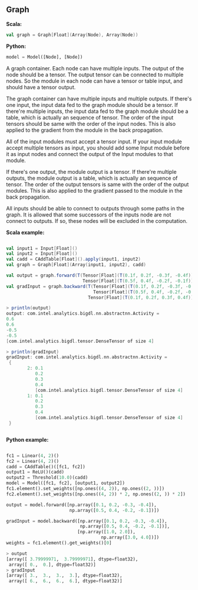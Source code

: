 ## Graph ##

**Scala:**
```scala
val graph = Graph[Float](Array(Node), Array(Node))
```
**Python:**
```python
model = Model([Node], [Node])
```

 A graph container. Each node can have multiple inputs. The output of the node should be a tensor.
 The output tensor can be connected to multiple nodes. So the module in each node can have a
 tensor or table input, and should have a tensor output.
 
 The graph container can have multiple inputs and multiple outputs. If there's one input, the
 input data fed to the graph module should be a tensor. If there're multiple inputs, the input
 data fed to the graph module should be a table, which is actually an sequence of tensor. The
 order of the input tensors should be same with the order of the input nodes. This is also
 applied to the gradient from the module in the back propagation.
 
 All of the input modules must accept a tensor input. If your input module accept multiple
 tensors as input, you should add some Input module before it as input nodes and connect the
 output of the Input modules to that module.
 
 If there's one output, the module output is a tensor. If there're multiple outputs, the module
 output is a table, which is actually an sequence of tensor. The order of the output tensors is
 same with the order of the output modules. This is also applied to the gradient passed to the
 module in the back propagation.
 
 All inputs should be able to connect to outputs through some paths in the graph. It is
 allowed that some successors of the inputs node are not connect to outputs. If so, these nodes
 will be excluded in the computation.

**Scala example:**
```scala

val input1 = Input[Float]()
val input2 = Input[Float]()
val cadd = CAddTable[Float]().apply(input1, input2)
val graph = Graph[Float](Array(input1, input2), cadd)

val output = graph.forward(T(Tensor[Float](T(0.1f, 0.2f, -0.3f, -0.4f)),
                             Tensor[Float](T(0.5f, 0.4f, -0.2f, -0.1f))))
val gradInput = graph.backward(T(Tensor[Float](T(0.1f, 0.2f, -0.3f, -0.4f)),
                                 Tensor[Float](T(0.5f, 0.4f, -0.2f, -0.1f))),
							   Tensor[Float](T(0.1f, 0.2f, 0.3f, 0.4f)))

> println(output)
output: com.intel.analytics.bigdl.nn.abstractnn.Activity =
0.6
0.6
-0.5
-0.5
[com.intel.analytics.bigdl.tensor.DenseTensor of size 4]

> println(gradInput)
gradInput: com.intel.analytics.bigdl.nn.abstractnn.Activity =
 {
        2: 0.1
           0.2
           0.3
           0.4
           [com.intel.analytics.bigdl.tensor.DenseTensor of size 4]
        1: 0.1
           0.2
           0.3
           0.4
           [com.intel.analytics.bigdl.tensor.DenseTensor of size 4]
 }



```

**Python example:**
```python

fc1 = Linear(4, 2)()
fc2 = Linear(4, 2)()
cadd = CAddTable()([fc1, fc2])
output1 = ReLU()(cadd)
output2 = Threshold(10.0)(cadd)
model = Model([fc1, fc2], [output1, output2])
fc1.element().set_weights([np.ones((4, 2)), np.ones((2, ))])
fc2.element().set_weights([np.ones((4, 2)) * 2, np.ones((2, )) * 2])

output = model.forward([np.array([0.1, 0.2, -0.3, -0.4]),
                        np.array([0.5, 0.4, -0.2, -0.1])])

gradInput = model.backward([np.array([0.1, 0.2, -0.3, -0.4]),
                            np.array([0.5, 0.4, -0.2, -0.1])],
                           [np.array([1.0, 2.0]),
                                    np.array([3.0, 4.0])])
weights = fc1.element().get_weights()[0]

> output
[array([ 3.79999971,  3.79999971], dtype=float32),
 array([ 0.,  0.], dtype=float32)]
> gradInput
[array([ 3.,  3.,  3.,  3.], dtype=float32),
 array([ 6.,  6.,  6.,  6.], dtype=float32)]

```
